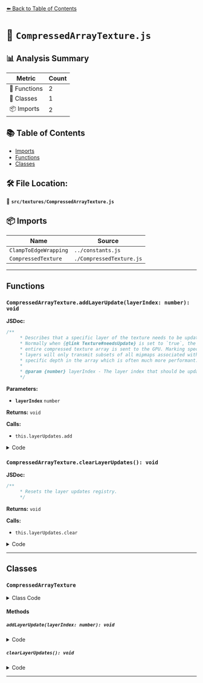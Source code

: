 [⬅️ Back to Table of Contents](../../index.md)

# 📄 `CompressedArrayTexture.js`

## 📊 Analysis Summary

| Metric | Count |
|--------|-------|
| 🔧 Functions | 2 |
| 🧱 Classes | 1 |
| 📦 Imports | 2 |

## 📚 Table of Contents

- [Imports](#imports)
- [Functions](#functions)
- [Classes](#classes)

## 🛠️ File Location:
📂 **`src/textures/CompressedArrayTexture.js`**

## 📦 Imports

| Name | Source |
|------|--------|
| `ClampToEdgeWrapping` | `../constants.js` |
| `CompressedTexture` | `./CompressedTexture.js` |


---

## Functions

### `CompressedArrayTexture.addLayerUpdate(layerIndex: number): void`

**JSDoc:**
```typescript
/**
	 * Describes that a specific layer of the texture needs to be updated.
	 * Normally when {@link Texture#needsUpdate} is set to `true`, the
	 * entire compressed texture array is sent to the GPU. Marking specific
	 * layers will only transmit subsets of all mipmaps associated with a
	 * specific depth in the array which is often much more performant.
	 *
	 * @param {number} layerIndex - The layer index that should be updated.
	 */
```

**Parameters:**

- **`layerIndex`** `number`

**Returns:** `void`

**Calls:**

- `this.layerUpdates.add`

<details><summary>Code</summary>

```typescript
addLayerUpdate( layerIndex ) {

		this.layerUpdates.add( layerIndex );

	}
```
</details>

### `CompressedArrayTexture.clearLayerUpdates(): void`

**JSDoc:**
```typescript
/**
	 * Resets the layer updates registry.
	 */
```

**Returns:** `void`

**Calls:**

- `this.layerUpdates.clear`

<details><summary>Code</summary>

```typescript
clearLayerUpdates() {

		this.layerUpdates.clear();

	}
```
</details>


---

## Classes

### `CompressedArrayTexture`

<details><summary>Class Code</summary>

```ts
class CompressedArrayTexture extends CompressedTexture {

	/**
	 * Constructs a new compressed array texture.
	 *
	 * @param {Array<Object>} mipmaps - This array holds for all mipmaps (including the bases mip)
	 * the data and dimensions.
	 * @param {number} width - The width of the texture.
	 * @param {number} height - The height of the texture.
	 * @param {number} depth - The depth of the texture.
	 * @param {number} [format=RGBAFormat] - The min filter value.
	 * @param {number} [type=UnsignedByteType] - The min filter value.
	 */
	constructor( mipmaps, width, height, depth, format, type ) {

		super( mipmaps, width, height, format, type );

		/**
		 * This flag can be used for type testing.
		 *
		 * @type {boolean}
		 * @readonly
		 * @default true
		 */
		this.isCompressedArrayTexture = true;

		/**
		 * The image property of a compressed texture just defines its dimensions.
		 *
		 * @name CompressedArrayTexture#image
		 * @type {{width:number,height:number,depth:number}}
		 */
		this.image.depth = depth;

		/**
		 * This defines how the texture is wrapped in the depth and corresponds to
		 * *W* in UVW mapping.
		 *
		 * @type {(RepeatWrapping|ClampToEdgeWrapping|MirroredRepeatWrapping)}
		 * @default ClampToEdgeWrapping
		 */
		this.wrapR = ClampToEdgeWrapping;

		/**
		 * A set of all layers which need to be updated in the texture.
		 *
		 * @type {Set<number>}
		 */
		this.layerUpdates = new Set();

	}

	/**
	 * Describes that a specific layer of the texture needs to be updated.
	 * Normally when {@link Texture#needsUpdate} is set to `true`, the
	 * entire compressed texture array is sent to the GPU. Marking specific
	 * layers will only transmit subsets of all mipmaps associated with a
	 * specific depth in the array which is often much more performant.
	 *
	 * @param {number} layerIndex - The layer index that should be updated.
	 */
	addLayerUpdate( layerIndex ) {

		this.layerUpdates.add( layerIndex );

	}

	/**
	 * Resets the layer updates registry.
	 */
	clearLayerUpdates() {

		this.layerUpdates.clear();

	}

}
```
</details>

#### Methods

##### `addLayerUpdate(layerIndex: number): void`

<details><summary>Code</summary>

```ts
addLayerUpdate( layerIndex ) {

		this.layerUpdates.add( layerIndex );

	}
```
</details>

##### `clearLayerUpdates(): void`

<details><summary>Code</summary>

```ts
clearLayerUpdates() {

		this.layerUpdates.clear();

	}
```
</details>


---
